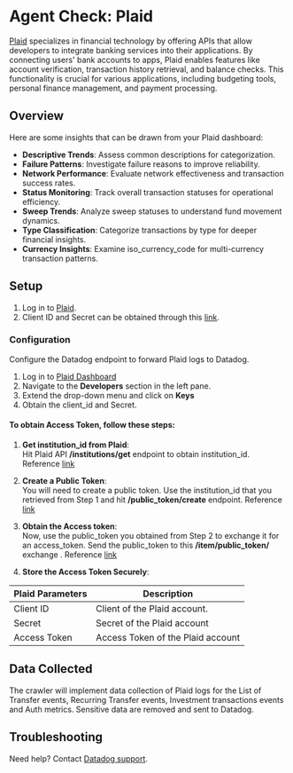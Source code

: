 # Agent Check: Plaid

[Plaid](https://plaid.com/) specializes in financial technology by offering APIs that allow developers to integrate banking services into their applications. By connecting users' bank accounts to apps, Plaid enables features like account verification, transaction history retrieval, and balance checks. This functionality is crucial for various applications, including budgeting tools, personal finance management, and payment processing.

## Overview

Here are some insights that can be drawn from your Plaid dashboard:

- **Descriptive Trends**: Assess common descriptions for categorization.
- **Failure Patterns**: Investigate failure reasons to improve reliability.
- **Network Performance**: Evaluate network effectiveness and transaction success rates.
- **Status Monitoring**: Track overall transaction statuses for operational efficiency.
- **Sweep Trends**: Analyze sweep statuses to understand fund movement dynamics.
- **Type Classification**: Categorize transactions by type for deeper financial insights.
- **Currency Insights**: Examine iso_currency_code for multi-currency transaction patterns.

## Setup

1. Log in to [Plaid](https://dashboard.plaid.com/signin/).
2. Client ID and Secret can be obtained through this [link](https://dashboard.plaid.com/developers/keys).

### Configuration

Configure the Datadog endpoint to forward Plaid logs to Datadog.
1. Log in to [Plaid Dashboard](https://dashboard.plaid.com/)
2. Navigate to the **Developers** section in the left pane.
3. Extend the drop-down menu and click on **Keys** 
4. Obtain the client_id and Secret.

#### To obtain Access Token, follow these steps:
   1. **Get institution_id from Plaid**:  
      Hit Plaid API **/institutions/get** endpoint to obtain institution_id. Reference [link](https://plaid.com/docs/api/institutions/#institutionsget) 
   2. **Create a Public Token**:  
      You will need to create a public token. Use the institution_id that you retrieved from Step 1 and hit **/public_token/create** endpoint. Reference  [link](https://plaid.com/docs/api/sandbox/#sandboxpublic_tokencreate) 
   3. **Obtain the Access token**:  
      Now, use the public_token you obtained from Step 2 to exchange it for an access_token. Send the public_token to this **/item/public_token/** exchange . Reference [link](https://plaid.com/docs/api/items/#itempublic_tokenexchange) 


   4. **Store the Access Token Securely**:  
      


| Plaid Parameters | Description |
|----------|----------|
| Client ID | Client of the Plaid account. |
| Secret | Secret of the Plaid account |
| Access Token | Access Token of the Plaid account |



## Data Collected

The crawler will implement data collection of Plaid logs for the List of Transfer events, Recurring Transfer events, Investment transactions
events and Auth metrics. Sensitive data are removed and sent to Datadog.


## Troubleshooting

Need help? Contact [Datadog support][3].

[1]: **LINK_TO_INTEGRATION_SITE**
[2]: https://app.datadoghq.com/account/settings/agent/latest
[3]: https://docs.datadoghq.com/help/

